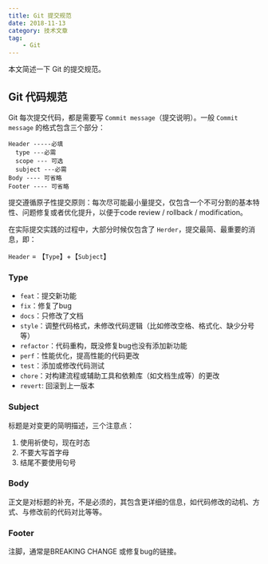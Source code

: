 ```yaml
---
title: Git 提交规范
date: 2018-11-13
category: 技术文章
tag:
    - Git
---
```


本文简述一下 Git 的提交规范。

<!-- more -->

## Git 代码规范

Git 每次提交代码，都是需要写 `Commit message`（提交说明）。一般 `Commit message` 的格式包含三个部分：

```
Header -----必填
  type ---必需
  scope --- 可选
  subject ---必需
Body ---- 可省略
Footer ---- 可省略
```

提交遵循原子性提交原则：每次尽可能最小量提交，仅包含一个不可分割的基本特性、问题修复或者优化提升，以便于code review / rollback / modification。

在实际提交实践的过程中，大部分时候仅包含了 `Herder`，提交最简、最重要的消息，即：

`Header` = 【`Type`】+【`Subject`】

### Type

* `feat`：提交新功能
* `fix`：修复了bug
* `docs`：只修改了文档
* `style`：调整代码格式，未修改代码逻辑（比如修改空格、格式化、缺少分号等）
* `refactor`：代码重构，既没修复bug也没有添加新功能
* `perf`：性能优化，提高性能的代码更改
* `test`：添加或修改代码测试
* `chore`：对构建流程或辅助工具和依赖库（如文档生成等）的更改
* `revert`: 回滚到上一版本

### Subject

标题是对变更的简明描述，三个注意点：

1. 使用祈使句，现在时态
2. 不要大写首字母
3. 结尾不要使用句号

### Body

正文是对标题的补充，不是必须的，其包含更详细的信息，如代码修改的动机、方式、与修改前的代码对比等等。

### Footer

注脚，通常是BREAKING CHANGE 或修复bug的链接。
